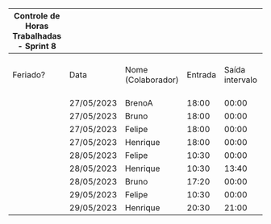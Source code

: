 | Controle de Horas Trabalhadas - Sprint 8 |  |  |  |  |  |  |  |  |  |  |
| --- | --- | --- | --- | --- | --- | --- | --- | --- | --- | --- |
| Feriado? | Data | Nome (Colaborador) | Entrada | Saída intervalo | Retorno intervalo | Saída | Total horas |  | Nome (Colaborador) | Total horas do sprint |
|  | 27/05/2023 | BrenoA | 18:00 | 00:00 | 00:00 | 20:00 | 2:00:00 |  | BrenoA | 02:00 |
|  | 27/05/2023 | Bruno | 18:00 | 00:00 | 00:00 | 20:00 | 2:00:00 |  | Bruno | 03:00 |
|  | 27/05/2023 | Felipe | 18:00 | 00:00 | 00:00 | 20:00 | 2:00:00 |  | Felipe | 06:00 |
|  | 27/05/2023 | Henrique | 18:00 | 00:00 | 00:00 | 20:00 | 2:00:00 |  | Henrique | 07:50 |
|  | 28/05/2023 | Felipe | 10:30 | 00:00 | 00:00 | 14:00 | 3:30:00 |  | Limírio | 00:00 |
|  | 28/05/2023 | Henrique | 10:30 | 13:40 | 15:40 | 17:00 | 4:30:00 |  | Pedro | 00:00 |
|  | 28/05/2023 | Bruno | 17:20 | 00:00 | 00:00 | 18:20 | 1:00:00 |  | Raquel | 00:00 |
|  | 29/05/2023 | Felipe | 10:30 | 00:00 | 00:00 | 11:00 | 0:30:00 |  |  |  |
|  | 29/05/2023 | Henrique | 20:30 | 21:00 | 21:40 | 22:30 | 1:20:00 |  |  |  |

